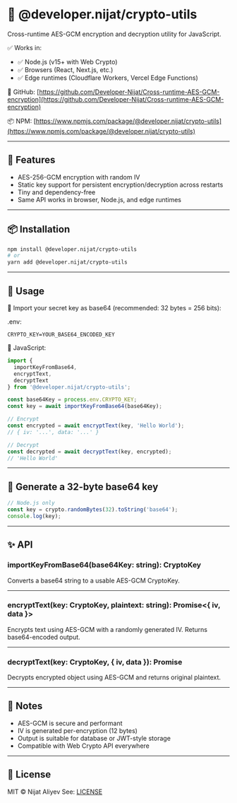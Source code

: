 # 🔐 @developer.nijat/crypto-utils

Cross-runtime AES-GCM encryption and decryption utility for JavaScript.

✅ Works in:

* ✅ Node.js (v15+ with Web Crypto)
* ✅ Browsers (React, Next.js, etc.)
* ✅ Edge runtimes (Cloudflare Workers, Vercel Edge Functions)

🔗 GitHub: [https://github.com/Developer-Nijat/Cross-runtime-AES-GCM-encryption](https://github.com/Developer-Nijat/Cross-runtime-AES-GCM-encryption)

📦 NPM: [https://www.npmjs.com/package/@developer.nijat/crypto-utils](https://www.npmjs.com/package/@developer.nijat/crypto-utils)

---

## 🚀 Features

* AES-256-GCM encryption with random IV
* Static key support for persistent encryption/decryption across restarts
* Tiny and dependency-free
* Same API works in browser, Node.js, and edge runtimes

---

## 📦 Installation

```bash
npm install @developer.nijat/crypto-utils
# or
yarn add @developer.nijat/crypto-utils
```

---

## 🔐 Usage

🔑 Import your secret key as base64 (recommended: 32 bytes = 256 bits):

.env:

```env
CRYPTO_KEY=YOUR_BASE64_ENCODED_KEY
```

📄 JavaScript:

```js
import {
  importKeyFromBase64,
  encryptText,
  decryptText
} from '@developer.nijat/crypto-utils';

const base64Key = process.env.CRYPTO_KEY;
const key = await importKeyFromBase64(base64Key);

// Encrypt
const encrypted = await encryptText(key, 'Hello World');
// { iv: '...', data: '...' }

// Decrypt
const decrypted = await decryptText(key, encrypted);
// 'Hello World'
```

---

## 🧪 Generate a 32-byte base64 key

```js
// Node.js only
const key = crypto.randomBytes(32).toString('base64');
console.log(key);
```

---

## ✨ API

### importKeyFromBase64(base64Key: string): CryptoKey

Converts a base64 string to a usable AES-GCM CryptoKey.

---

### encryptText(key: CryptoKey, plaintext: string): Promise<{ iv, data }>

Encrypts text using AES-GCM with a randomly generated IV. Returns base64-encoded output.

---

### decryptText(key: CryptoKey, { iv, data }): Promise<string>

Decrypts encrypted object using AES-GCM and returns original plaintext.

---

## 🧠 Notes

* AES-GCM is secure and performant
* IV is generated per-encryption (12 bytes)
* Output is suitable for database or JWT-style storage
* Compatible with Web Crypto API everywhere

---

## 📄 License

MIT © Nijat Aliyev
See: [LICENSE](./LICENSE%20(MIT))
